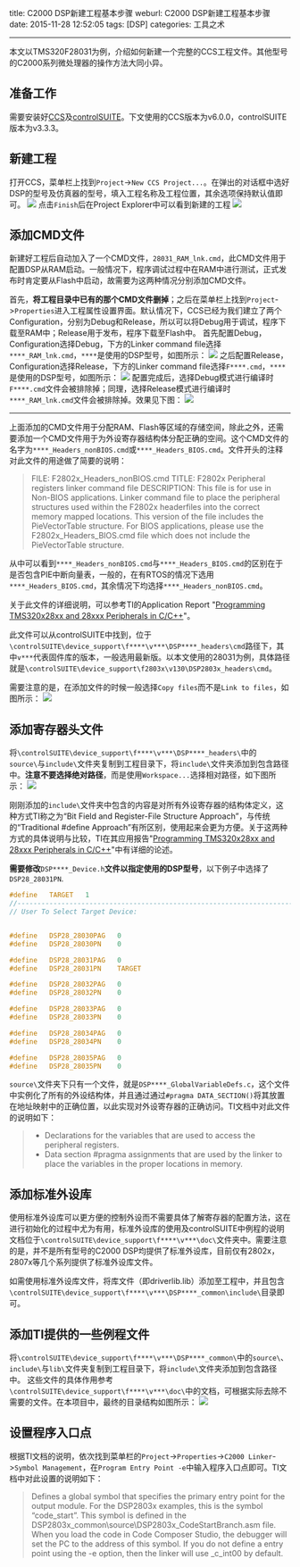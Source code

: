 title: C2000 DSP新建工程基本步骤
weburl: C2000 DSP新建工程基本步骤
date: 2015-11-28 12:52:05
tags: [DSP]
categories: 工具之术

---

本文以TMS320F28031为例，介绍如何新建一个完整的CCS工程文件。其他型号的C2000系列微处理器的操作方法大同小异。

<!--more-->

## **准备工作** ##
需要安装好[CCS](http://www.ti.com.cn/tool/cn/ccstudio)及[controlSUITE](http://www.ti.com.cn/tool/cn/controlsuite)。下文使用的CCS版本为v6.0.0，controlSUITE版本为v3.3.3。

## **新建工程** ##
打开CCS，菜单栏上找到`Project`->`New CCS Project...`。在弹出的对话框中选好DSP的型号及仿真器的型号，填入工程名称及工程位置，其余选项保持默认值即可。
![](https://img.gaomf.cn/DSP20151128135049.png)
点击`Finish`后在Project Explorer中可以看到新建的工程
![](https://img.gaomf.cn/DSP20151128135556.png)


## **添加CMD文件** ##
新建好工程后自动加入了一个CMD文件，`28031_RAM_lnk.cmd`，此CMD文件用于配置DSP从RAM启动。一般情况下，程序调试过程中在RAM中进行测试，正式发布时肯定要从Flash中启动，故需要为这两种情况分别添加CMD文件。

首先，**将工程目录中已有的那个CMD文件删掉**；之后在菜单栏上找到`Project`->`Properties`进入工程属性设置界面。默认情况下，CCS已经为我们建立了两个Configuration，分别为Debug和Release，所以可以将Debug用于调试，程序下载至RAM中；Release用于发布，程序下载至Flash中。
首先配置Debug，Configuration选择Debug，下方的Linker command file选择`****_RAM_lnk.cmd`，`****`是使用的DSP型号，如图所示：
![](https://img.gaomf.cn/DSP20151128143648.png)
之后配置Release，Configuration选择Release，下方的Linker command file选择`F****.cmd`，`****`是使用的DSP型号，如图所示：
![](https://img.gaomf.cn/DSP20151128143850.png)
配置完成后，选择Debug模式进行编译时`F****.cmd`文件会被排除掉；同理，选择Release模式进行编译时`****_RAM_lnk.cmd`文件会被排除掉。效果见下图：
![](https://img.gaomf.cn/DSP20151128144431.png)

----------

上面添加的CMD文件用于分配RAM、Flash等区域的存储空间，除此之外，还需要添加一个CMD文件用于为外设寄存器结构体分配正确的空间。这个CMD文件的名字为`****_Headers_nonBIOS.cmd`或`****_Headers_BIOS.cmd`。文件开头的注释对此文件的用途做了简要的说明：
> FILE:    F2802x_Headers_nonBIOS.cmd
> TITLE:   F2802x Peripheral registers linker command file 
> DESCRIPTION: 
> This file is for use in Non-BIOS applications.
> Linker command file to place the peripheral structures used within the F2802x headerfiles into the correct memory mapped locations.
> This version of the file includes the PieVectorTable structure.
> For BIOS applications, please use the F2802x_Headers_BIOS.cmd file which does not include the PieVectorTable structure.

从中可以看到`****_Headers_nonBIOS.cmd`与`****_Headers_BIOS.cmd`的区别在于是否包含PIE中断向量表，一般的，在有RTOS的情况下选用`****_Headers_BIOS.cmd`，其余情况下均选择`****_Headers_nonBIOS.cmd`。

关于此文件的详细说明，可以参考TI的Application Report "[Programming TMS320x28xx and 28xxx Peripherals in C/C++](http://www.ti.com/lit/an/spraa85d/spraa85d.pdf)"。

此文件可以从controlSUITE中找到，位于`\controlSUITE\device_support\f****\v***\DSP****_headers\cmd`路径下，其中`v***`代表固件库的版本，一般选用最新版。以本文使用的28031为例，具体路径就是`\controlSUITE\device_support\f2803x\v130\DSP2803x_headers\cmd`。

需要注意的是，在添加文件的时候一般选择`Copy files`而不是`Link to files`，如图所示：
![](https://img.gaomf.cn/DSP20151128145950.png)

## **添加寄存器头文件** ##
将`\controlSUITE\device_support\f****\v***\DSP****_headers\`中的`source\`与`include\`文件夹复制到工程目录下，将`include\`文件夹添加到包含路径中。**注意不要选择绝对路径**，而是使用`Workspace...`选择相对路径，如下图所示：
![](https://img.gaomf.cn/DSP20151128152726.png)

刚刚添加的`include\`文件夹中包含的内容是对所有外设寄存器的结构体定义，这种方式TI称之为“Bit Field and Register-File Structure Approach”，与传统的“Traditional #define Approach”有所区别，使用起来会更为方便。关于这两种方式的具体说明与比较，TI在其应用报告"[Programming TMS320x28xx and 28xxx Peripherals in C/C++](http://www.ti.com/lit/an/spraa85d/spraa85d.pdf)"中有详细的论述。

**需要修改**`DSP****_Device.h`**文件以指定使用的DSP型号**，以下例子中选择了`DSP28_28031PN`.
```C
#define   TARGET   1
//---------------------------------------------------------------------------
// User To Select Target Device:


#define   DSP28_28030PAG   0
#define   DSP28_28030PN    0

#define   DSP28_28031PAG   0
#define   DSP28_28031PN    TARGET

#define   DSP28_28032PAG   0
#define   DSP28_28032PN    0

#define   DSP28_28033PAG   0
#define   DSP28_28033PN    0

#define   DSP28_28034PAG   0
#define   DSP28_28034PN    0

#define   DSP28_28035PAG   0
#define   DSP28_28035PN    0
```

`source\`文件夹下只有一个文件，就是`DSP****_GlobalVariableDefs.c`，这个文件中实例化了所有的外设结构体，并且通过通过`#pragma DATA_SECTION()`将其放置在地址映射中的正确位置，以此实现对外设寄存器的正确访问。TI文档中对此文件的说明如下：
> - Declarations for the variables that are used to access the peripheral registers.
> - Data section #pragma assignments that are used by the linker to place the variables in the proper locations in memory.

## **添加标准外设库** ##
使用标准外设库可以更方便的控制外设而不需要具体了解寄存器的配置方法，这在进行初始化的过程中尤为有用，标准外设库的使用及controlSUITE中例程的说明文档位于`\controlSUITE\device_support\f****\v***\doc\`文件夹中。需要注意的是，并不是所有型号的C2000 DSP均提供了标准外设库，目前仅有2802x，2807x等几个系列提供了标准外设库文件。

如需使用标准外设库文件，将库文件（即driverlib.lib）添加至工程中，并且包含`\controlSUITE\device_support\f****\v***\DSP****_common\include\`目录即可。

## **添加TI提供的一些例程文件** ##
将`\controlSUITE\device_support\f****\v***\DSP****_common\`中的`source\`、`include\`与`lib\`文件夹复制到工程目录下，将`include\`文件夹添加到包含路径中。
这些文件的具体作用参考`\controlSUITE\device_support\f****\v***\doc\`中的文档，可根据实际去除不需要的文件。在本项目中，最终的目录结构如图所示：
![](https://img.gaomf.cn/DSP20151128190022.png)

## **设置程序入口点** ##
根据TI文档的说明，依次找到菜单栏的`Project`->`Properties`->`C2000 Linker`->`Symbol Management`，在`Program Entry Point -e`中输入程序入口点即可。TI文档中对此设置的说明如下：
> Defines a global symbol that specifies the primary entry point for the output module. For the DSP2803x examples, this is the symbol “code_start”. This symbol is defined in the DSP2803x_common\source\DSP2803x_CodeStartBranch.asm file. When you load the code in Code Composer Studio, the debugger will set the PC to the address of this symbol. If you do not define a entry point using the -e option, then the linker will use _c_int00 by default.
